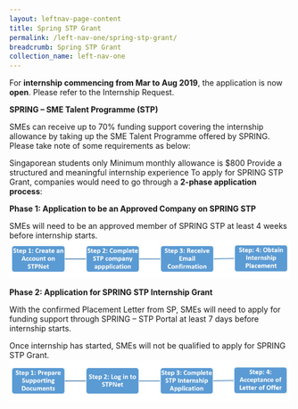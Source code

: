 ```yaml
---
layout: leftnav-page-content
title: Spring STP Grant
permalink: /left-nav-one/spring-stp-grant/
breadcrumb: Spring STP Grant
collection_name: left-nav-one
---
```


For **internship commencing from Mar to Aug 2019**, the application is now **open**. Please refer to the Internship Request.

**SPRING – SME Talent Programme (STP)**

SMEs can receive up to 70% funding support covering the internship allowance by taking up the SME Talent Programme offered by SPRING. Please take note of some requirements as below:

Singaporean students only
Minimum monthly allowance is $800
Provide a structured and meaningful internship experience
To apply for SPRING STP Grant, companies would need to go through a **2-phase application process**:

**Phase 1: Application to be an Approved Company on SPRING STP**

SMEs will need to be an approved member of SPRING STP at least 4 weeks before internship starts.
![Alternative text for screen readers](/images/STP_Apply_Process_Phase_1.jpg)


**Phase 2: Application for SPRING STP Internship Grant**

With the confirmed Placement Letter from SP, SMEs will need to apply for funding support through SPRING – STP Portal at least 7 days before internship starts.

Once internship has started, SMEs will not be qualified to apply for SPRING STP Grant.
![Alternative text for screen readers](/images/STP_Apply_Process_Phase_2.jpg)
